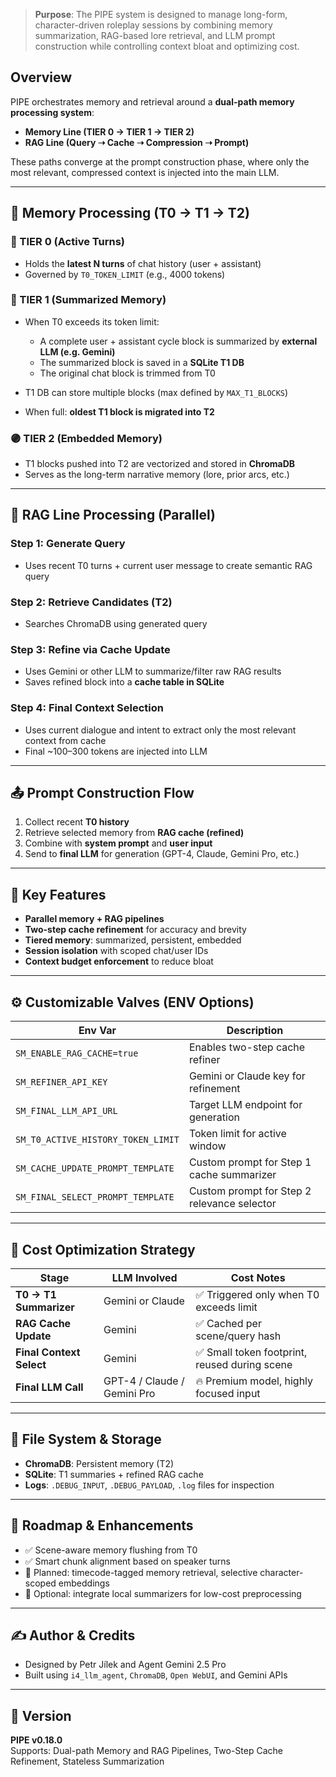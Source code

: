 
> **Purpose**: The PIPE system is designed to manage long-form, character-driven roleplay sessions by combining memory summarization, RAG-based lore retrieval, and LLM prompt construction while controlling context bloat and optimizing cost.

## Overview

PIPE orchestrates memory and retrieval around a **dual-path memory processing system**:

- **Memory Line (TIER 0 → TIER 1 → TIER 2)**
- **RAG Line (Query ➝ Cache ➝ Compression ➝ Prompt)**

These paths converge at the prompt construction phase, where only the most relevant, compressed context is injected into the main LLM.

---

## 🧠 Memory Processing (T0 → T1 → T2)

### 🔹 TIER 0 (Active Turns)

- Holds the **latest N turns** of chat history (user + assistant)
- Governed by `T0_TOKEN_LIMIT` (e.g., 4000 tokens)

### 🔸 TIER 1 (Summarized Memory)

- When T0 exceeds its token limit:

  - A complete user + assistant cycle block is summarized by **external LLM (e.g. Gemini)**
  - The summarized block is saved in a **SQLite T1 DB**
  - The original chat block is trimmed from T0

- T1 DB can store multiple blocks (max defined by `MAX_T1_BLOCKS`)

- When full: **oldest T1 block is migrated into T2**

### 🟣 TIER 2 (Embedded Memory)

- T1 blocks pushed into T2 are vectorized and stored in **ChromaDB**
- Serves as the long-term narrative memory (lore, prior arcs, etc.)

---

## 🔁 RAG Line Processing (Parallel)

### Step 1: **Generate Query**

- Uses recent T0 turns + current user message to create semantic RAG query

### Step 2: **Retrieve Candidates** (T2)

- Searches ChromaDB using generated query

### Step 3: **Refine via Cache Update**

- Uses Gemini or other LLM to summarize/filter raw RAG results
- Saves refined block into a **cache table in SQLite**

### Step 4: **Final Context Selection**

- Uses current dialogue and intent to extract only the most relevant context from cache
- Final \~100–300 tokens are injected into LLM

---

## 📤 Prompt Construction Flow

1. Collect recent **T0 history**
2. Retrieve selected memory from **RAG cache (refined)**
3. Combine with **system prompt** and **user input**
4. Send to **final LLM** for generation (GPT-4, Claude, Gemini Pro, etc.)

---

## 🎯 Key Features

- **Parallel memory + RAG pipelines**
- **Two-step cache refinement** for accuracy and brevity
- **Tiered memory**: summarized, persistent, embedded
- **Session isolation** with scoped chat/user IDs
- **Context budget enforcement** to reduce bloat

---

## ⚙️ Customizable Valves (ENV Options)

| Env Var                            | Description                                 |
| ---------------------------------- | ------------------------------------------- |
| `SM_ENABLE_RAG_CACHE=true`         | Enables two-step cache refiner              |
| `SM_REFINER_API_KEY`               | Gemini or Claude key for refinement         |
| `SM_FINAL_LLM_API_URL`             | Target LLM endpoint for generation          |
| `SM_T0_ACTIVE_HISTORY_TOKEN_LIMIT` | Token limit for active window               |
| `SM_CACHE_UPDATE_PROMPT_TEMPLATE`  | Custom prompt for Step 1 cache summarizer   |
| `SM_FINAL_SELECT_PROMPT_TEMPLATE`  | Custom prompt for Step 2 relevance selector |

---

## 💸 Cost Optimization Strategy

| Stage                    | LLM Involved                | Cost Notes                                   |
| ------------------------ | --------------------------- | -------------------------------------------- |
| **T0 → T1 Summarizer**   | Gemini or Claude            | ✅ Triggered only when T0 exceeds limit       |
| **RAG Cache Update**     | Gemini                      | ✅ Cached per scene/query hash                |
| **Final Context Select** | Gemini                      | ✅ Small token footprint, reused during scene |
| **Final LLM Call**       | GPT-4 / Claude / Gemini Pro | 🔥 Premium model, highly focused input       |

---

## 📂 File System & Storage

- **ChromaDB**: Persistent memory (T2)
- **SQLite**: T1 summaries + refined RAG cache
- **Logs**: `.DEBUG_INPUT`, `.DEBUG_PAYLOAD`, `.log` files for inspection

---

## 🧪 Roadmap & Enhancements

- ✅ Scene-aware memory flushing from T0
- ✅ Smart chunk alignment based on speaker turns
- 🔄 Planned: timecode-tagged memory retrieval, selective character-scoped embeddings
- 🚧 Optional: integrate local summarizers for low-cost preprocessing

---

## ✍️ Author & Credits

- Designed by Petr Jílek and Agent Gemini 2.5 Pro
- Built using `i4_llm_agent`, `ChromaDB`, `Open WebUI`, and Gemini APIs

---

## 📎 Version

**PIPE v0.18.0**\
Supports: Dual-path Memory and RAG Pipelines, Two-Step Cache Refinement, Stateless Summarization

